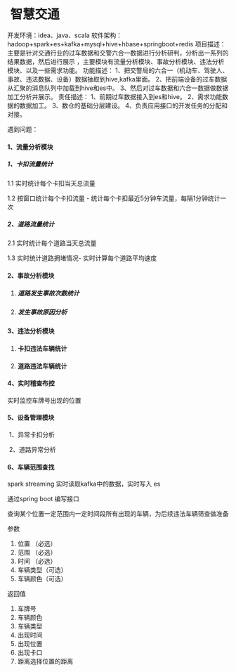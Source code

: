 #  智慧交通

开发环境：idea、java、scala
软件架构：hadoop+spark+es+kafka+mysql+hive+hbase+springboot+redis
项目描述：主要是针对交通行业的过车数据和交警六合一数据进行分析研判，分析出一系列的结果数据，然后进行展示 ，主要模块有流量分析模块、事故分析模块、违法分析模块、以及一些需求功能。
功能描述：
1、把交警局的六合一（机动车、驾驶人、事故、违法数据、设备）数据抽取到hive,kafka里面。
2、把前端设备的过车数据从汇聚的消息队列中加载到hive和es中。
3、然后对过车数据和六合一数据做数据加工分析并展示。
责任描述：
1、前期过车数据接入到es和hive。
2、需求功能数据的数据加工。
3、数仓的基础分层建设。 
4、负责应用接口的开发任务的分配和对接。

遇到问题：



#### 1、流量分析模块

##### 1、卡扣流量统计

1.1 实时统计每个卡扣当天总流量

1.2 按窗口统计每个卡扣流量 - 统计每个卡扣最近5分钟车流量，每隔1分钟统计一次

##### 2、道路流量统计

2.1 实时统计每个道路当天总流量

1.3 实时统计道路拥堵情况-  实时计算每个道路平均速度

#### 2、事故分析模块

1. ##### 道路发生事故次数统计

2. ##### 发生事故原因分析

#### 3、违法分析模块

1. #### 卡扣违法车辆统计

2. #### 道路违法车辆统计

#### 4、实时稽查布控

 实时监控车牌号出现的位置

#### 5、设备管理模块

​	1、异常卡扣分析

​	2、道路异常分析

#### 6、车辆范围查找

 

spark streaming 实时读取kafka中的数据，实时写入 es

通过spring boot 编写接口

查询某个位置一定范围内一定时间段所有出现的车辆，为后续违法车辆筛查做准备

参数

1. 位置 （必选）
2. 范围 （必选）
3. 时间  （必选）
4. 车辆类型（可选）
5. 车辆颜色（可选）

返回值

1. 车牌号
2. 车辆颜色
3. 车辆类型
4. 出现时间
5. 出现位置
6. 出现卡口
7. 距离选择位置的距离













